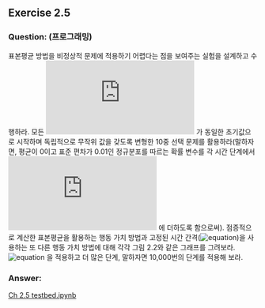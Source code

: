 ## Exercise 2.5

### Question: (프로그래밍)

표본평균 방법을 비정상적 문제에 적용하기 어렵다는 점을 보여주는 실험을 설계하고 수행하라. 모든 ![equation](https://latex.codecogs.com/svg.latex?q_*(a)) 가 동일한 초기값으로 시작하며 독립적으로 무작위 값을 갖도록 변형한 10중 선택 문제를 활용하라(말하자면, 평균이 0이고 표준 편차가 0.01인 정규분포를 따르는 확률 변수를 각 시간 단계에서 ![equation](https://latex.codecogs.com/svg.latex?q_*(a)) 에 더하도록 함으로써). 점증적으로 계산한 표본평균을 활용하는 행동 가치 방법과 고정된 시간 간격(![equation](https://latex.codecogs.com/svg.latex?\alpha=0.1))을 사용하는 또 다른 행동 가치 방법에 대해 각각 그림 2.2와 같은 그래프를 그려보라. ![equation](https://latex.codecogs.com/svg.latex?\epsilon=0.1) 을 적용하고 더 많은 단계, 말하자면 10,000번의 단계를 적용해 보라.

### Answer:

[Ch 2.5 testbed.ipynb](./Ch%202.5%20testbed.ipynb)